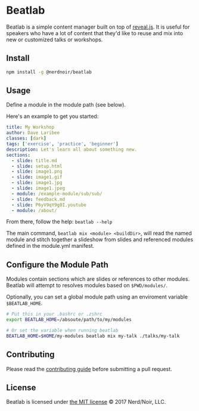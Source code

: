 Beatlab
=======

Beatlab is a simple content manager built on top of [reveal.js](https://github.com/hakimel/reveal.js/). It is useful for speakers who have a lot of content that they'd like to reuse and mix into new or customized talks or workshops.

Install
-------

```bash
npm install -g @nerdnoir/beatlab
```

Usage
-----

Define a module in the module path (see below).

Here's an example to get you started:

```yaml
title: My Workshop
author: Dave Laribee
classes: [dark]
tags: ['exercise', 'practice', 'beginner']
description: Let's learn all about something new.
sections:
  - slide: title.md
  - slide: setup.html
  - slide: image1.png
  - slide: image1.gif
  - slide: image1.jpg
  - slide: image1.jpeg
  - module: /example-module/sub/sub/
  - slide: feedback.md
  - slide: P6yV9qY9g0I.youtube
  - module: /about/

```

From there, follow the help: `beatlab --help`

The main command, `beatlab mix <module> <buildDir>`, will read the
named module and stitch together a slideshow from slides and referenced modules
defined in the module.yml manifest.

Configure the Module Path
-------------------------

Modules contain sections which are slides or references to
other modules. Beatlab will attempt to resolves modules based
on `$PWD/modules/`.

Optionally, you can set a global module path using an
enviroment variable `$BEATLAB_HOME`.

```bash
# Put this in your .bashrc or .zshrc
export BEATLAB_HOME=/absoute/path/to/my/modules

# Or set the variable when running beatlab
BEATLAB_HOME=$HOME/my-modules beatlab mix my-talk ./talks/my-talk
```

Contributing
------------

Please read the [contributing guide](./CONTRIBUTING.md) before submitting a pull request.

License
-------

Beatlab is licensed under [the MIT license](./LICENSE.md)
&copy; 2017 Nerd/Noir, LLC.
